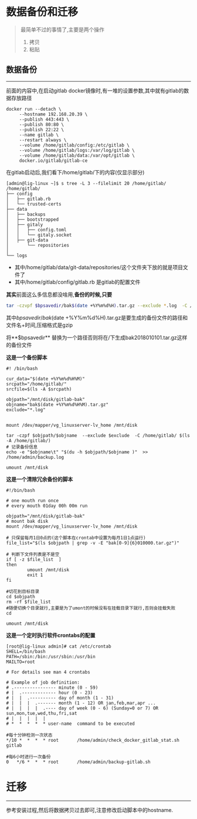 # 数据备份和迁移

> 最简单不过的事情了,主要是两个操作  
> 1. 拷贝  
> 2. 粘贴

## 数据备份
---
前面的内容中,在启动gitlab docker镜像时,有一堆的设置参数,其中就有gitlab的数据存放路径

```
docker run --detach \
     --hostname 192.168.20.39 \
     --publish 443:443 \
     --publish 80:80 \
     --publish 22:22 \
     --name gitlab \
     --restart always \
     --volume /home/gitlab/config:/etc/gitlab \
     --volume /home/gitlab/logs:/var/log/gitlab \
     --volume /home/gitlab/data:/var/opt/gitlab \
     docker.io/gitlab/gitlab-ce
```

在gitlab启动后,我们看下/home/gitlab/下的内容\(仅显示部分\)

```
[admin@lig-linux ~]$ s tree -L 3 --filelimit 20 /home/gitlab/  
/home/gitlab/
├── config
│   ├── gitlab.rb
│   └── trusted-certs
├── data
│   ├── backups
│   ├── bootstrapped
│   ├── gitaly
│   │   ├── config.toml
│   │   └── gitaly.socket
│   ├── git-data
│       └── repositories
│  
└── logs
```

* 其中/home/gitlab/data/git-data/repositories/这个文件夹下放的就是项目文件了
* 其中/home/gitlab/config/gitlab.rb 是gitlab的配置文件

**其实**前面这么多信息都没啥用,**备份的时候,只要**

```bash
tar -czvpf $bpsavedir/bak$(date +%Y%m%d%H).tar.gz --exclude *.log  -C /home/gitlab/ $(ls -A /home/gitlab/)
```

其中$bpsavedir/bak$\(date +%Y%m%d%H\).tar.gz是要生成的备份文件的路径和文件名+时间,压缩格式是gzip

将**$bpsavedir** 替换为一个路径否则将在/下生成bak2018010101.tar.gz这样的备份文件

**这是一个备份脚本**

```
#! /bin/bash

cur_data="$(date +%Y%m%d%H%M)"
srcpath="/home/gitlab/"
srcfile=$(ls -A $srcpath)

objpath="/mnt/disk/gitlab-bak"
objname="bak$(date +%Y%m%d%H%M).tar.gz"
exclude="*.log"


mount /dev/mapper/vg_linuxserver-lv_home /mnt/disk

tar -czpf $objpath/$objname  --exclude $exclude  -C /home/gitlab/ $(ls -A /home/gitlab/)
# 记录备份信息
echo -e "$objname\t" "$(du -h $objpath/$objname )"  >>  /home/admin/backup.log

umount /mnt/disk
```
**这是一个清除冗余备份的脚本**
```
#!/bin/bash

# one mouth run once
# every mouth 01day 00h 00m run 

objpath="/mnt/disk/gitlab-bak"
# mount bak disk
mount /dev/mapper/vg_linuxserver-lv_home /mnt/disk

# 只保留每月1日0点的(这个脚本在crontab中设置为每月1日1点运行)
file_list="$(ls $objpath | grep -v -E "bak[0-9]{6}010000.tar.gz")" 

# 判断下文件列表是不是空
if [ -z $file_list  ]
then
        umount /mnt/disk
        exit 1
fi

#切花到目标目录
cd $objpath
rm -rf $file_list
#随便切换个目录就行,主要是为了umont的时候没有在挂载目录下就行,否则会挂载失败
cd
 
umount /mnt/disk
```
**这是一个定时执行软件crontabs的配置**
```
[root@lig-linux admin]# cat /etc/crontab 
SHELL=/bin/bash
PATH=/sbin:/bin:/usr/sbin:/usr/bin
MAILTO=root

# For details see man 4 crontabs

# Example of job definition:
# .---------------- minute (0 - 59)
# |  .------------- hour (0 - 23)
# |  |  .---------- day of month (1 - 31)
# |  |  |  .------- month (1 - 12) OR jan,feb,mar,apr ...
# |  |  |  |  .---- day of week (0 - 6) (Sunday=0 or 7) OR sun,mon,tue,wed,thu,fri,sat
# |  |  |  |  |
# *  *  *  *  * user-name  command to be executed

#每十分钟检测一次状态
*/10 *  *  *  * root       /home/admin/check_docker_gitlab_stat.sh gitlab

#每6小时进行一次备份
0   */6 *  *  * root       /home/admin/backup-gitlab.sh
```


# 迁移
---
参考安装过程,然后将数据拷贝过去即可,注意修改启动脚本中的hostname.

